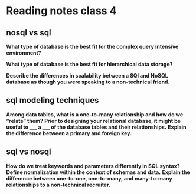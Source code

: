 # Reading notes class 4

## nosql vs sql

**What type of database is the best fit for the complex query intensive environment?**

**What type of database is the best fit for hierarchical data storage?**

**Describe the differences in scalability between a SQl and NoSQL database as though you were speaking to a non-technical friend.**

## sql modeling techniques

**Among data tables, what is a one-to-many relationship and how do we “relate” them?**
**Prior to designing your relational database, it might be useful to ___ a ___ of the database tables and their relationships.**
**Explain the difference between a primary and foreign key.**

## sql vs nosql

**How do we treat keywords and parameters differently in SQL syntax?**
**Define normalization within the context of schemas and data.**
**Explain the difference between one-to-one, one-to-many, and many-to-many relationships to a non-technical recruiter.**
